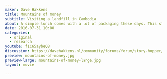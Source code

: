 ```yaml
---
maker: Dave Hakkens
title: Mountains of money
subtitle: Visiting a landfill in Cambodia
about: A simple lunch comes with a lot of packaging these days. This stuff has a lifespan of 10 minutes before its thrown on a big mountain of crap. To bad, all this material is worth something.
date: 2016-07-31 10:00
categories:
  - original
  - research
youtube: f1C65aybeQ8
discussion: https://davehakkens.nl/community/forums/forum/story-hopper/discuss/
preview: mountains-of-money.jpg
preview-large: mountains-of-money-large.jpg
layout: movie

---
```

